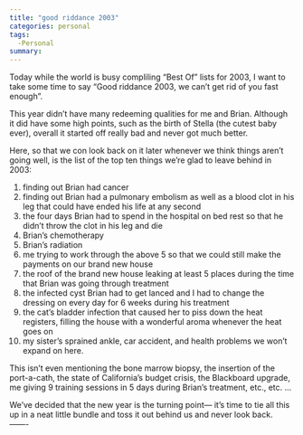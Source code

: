 ```yaml
---
title: "good riddance 2003"
categories: personal
tags:
  -Personal
summary: 
---
```

<p>Today while the world is busy compliling &#8220;Best Of&#8221; lists for 2003, I want to take some time to say &#8220;Good riddance 2003, we can&#8217;t get rid of you fast enough&#8221;.</p>

<p>This year didn&#8217;t have many redeeming qualities for me and Brian.  Although it did have some high points, such as the birth of Stella (the cutest baby ever), overall it started off really bad and never got much better.</p>

<p>Here, so that we con look back on it later whenever we think things aren&#8217;t going well, is the list of the top ten things we&#8217;re glad to leave behind in 2003:</p>

<ol>
<li>finding out Brian had cancer</li>
<li>finding out Brian had a pulmonary embolism as well as a blood clot in his leg that could have ended his life at any second</li>
<li>the four days Brian had to spend in the hospital on bed rest so that he didn&#8217;t throw the clot in his leg and die</li>
<li>Brian&#8217;s chemotherapy</li>
<li>Brian&#8217;s radiation</li>
<li>me trying to work through the above 5 so that we could still make the payments on our brand new house</li>
<li>the roof of the brand new house leaking at least 5 places during the time that Brian was going through treatment</li>
<li>the infected cyst Brian had to get lanced and I had to change the dressing on every day for 6 weeks during his treatment</li>
<li>the cat&#8217;s bladder infection that caused her to piss down the heat registers, filling the house with a wonderful aroma whenever the heat goes on</li>
<li>my sister&#8217;s sprained ankle, car accident, and health problems we won&#8217;t expand on here.</li>
</ol>

<p>This isn&#8217;t even mentioning the bone marrow biopsy, the insertion of the port-a-cath, the state of California&#8217;s budget crisis, the Blackboard upgrade, me giving 9 training sessions in 5 days during Brian&#8217;s treatment, etc., etc. &#8230;</p>

<p>We&#8217;ve decided that the new year is the turning point&#8212; it&#8217;s time to tie all this up in a neat little bundle and toss it out behind us and never look back.<br />
&#8212;&#8212;-</p>

